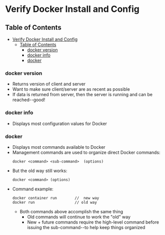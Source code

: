 # Verify Docker Install and Config

## Table of Contents
- [Verify Docker Install and Config](#verify-docker-install-and-config)
	- [Table of Contents](#table-of-contents)
		- [docker version](#docker-version)
		- [docker info](#docker-info)
		- [docker](#docker)
	
### docker version
- Returns version of client and server
- Want to make sure client/server are as recent as possible
- If data is returned from server, then the server is running and can be reached--good!
### docker info
- Displays most configuration values for Docker
### docker
- Displays most commands available to Docker
- Management commands are used to organize direct Docker commands:
	```
	docker <command> <sub-command>	(options)
	```
- But the old way still works:
	```
	docker <command> (options)
	```
- Command example:
	```
	docker container run		//  new way
	docker run					// old way
	```
	* Both commands above accomplish the same thing
		- Old commands will continue to work the "old" way
		- New + future commands require the high-level command before issuing the sub-command--to help keep things organized